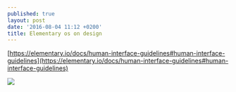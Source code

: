 ```yaml
---
published: true
layout: post
date: '2016-08-04 11:12 +0200'
title: Elementary os on design
---
```

[https://elementary.io/docs/human-interface-guidelines#human-interface-guidelines](https://elementary.io/docs/human-interface-guidelines#human-interface-guidelines)

![]({{site.baseurl}}/https://imgs.xkcd.com/comics/manuals.png)